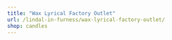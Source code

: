 ```yaml
---
title: "Wax Lyrical Factory Outlet"
url: /lindal-in-furness/wax-lyrical-factory-outlet/
shop: candles
---
```

